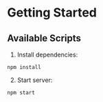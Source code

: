 # Getting Started

## Available Scripts

1. Install dependencies:

```
npm install
```

2. Start server:

```
npm start
```
